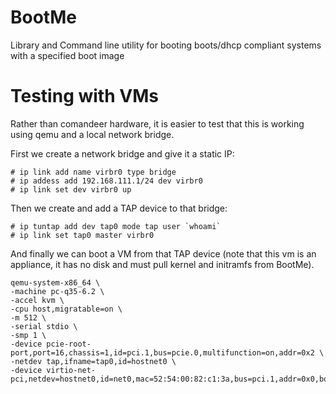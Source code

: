 # BootMe
Library and Command line utility for booting boots/dhcp compliant systems with a specified boot image

# Testing with VMs
Rather than comandeer hardware, it is easier to test that this is working using qemu and a local
network bridge.

First we create a network bridge and give it a static IP:
```shell
# ip link add name virbr0 type bridge
# ip addess add 192.168.111.1/24 dev virbr0
# ip link set dev virbr0 up
```

Then we create and add a TAP device to that bridge:
```shell
# ip tuntap add dev tap0 mode tap user `whoami`
# ip link set tap0 master virbr0
```

And finally we can boot a VM from that TAP device (note that this vm is an appliance, it has no
disk and must pull kernel and initramfs from BootMe).
```shell
qemu-system-x86_64 \
-machine pc-q35-6.2 \
-accel kvm \
-cpu host,migratable=on \
-m 512 \
-serial stdio \
-smp 1 \
-device pcie-root-port,port=16,chassis=1,id=pci.1,bus=pcie.0,multifunction=on,addr=0x2 \
-netdev tap,ifname=tap0,id=hostnet0 \
-device virtio-net-pci,netdev=hostnet0,id=net0,mac=52:54:00:82:c1:3a,bus=pci.1,addr=0x0,bootindex=1
```

